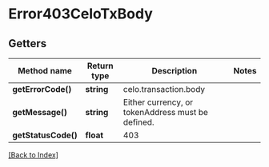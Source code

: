 # Error403CeloTxBody

## Getters

Method name | Return type | Description | Notes
------------ | ------------- | ------------- | -------------
**getErrorCode()** | **string** | celo.transaction.body |
**getMessage()** | **string** | Either currency, or tokenAddress must be defined. |
**getStatusCode()** | **float** | 403 |

[[Back to Index]](../index.md)
